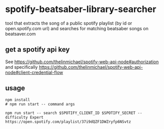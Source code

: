 # spotify-beatsaber-library-searcher

tool that extracts the song of a public spotify playlist (by id or open.spotify.com url) and searches for matching beatsaber songs on beatsaver.com

## get a spotify api key

See https://github.com/thelinmichael/spotify-web-api-node#authorization and specifically https://github.com/thelinmichael/spotify-web-api-node#client-credential-flow

## usage

```
npm install
# npm run start -- command args

npm run start -- search $SPOTIFY_CLIENT_ID $SPOTIFY_SECRET --difficulty Expert https://open.spotify.com/playlist/37i9dQZF1DWZryfp6NSvtz
```
